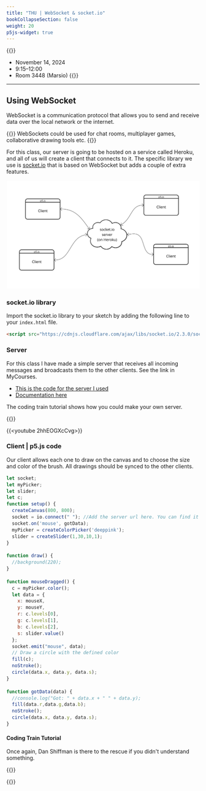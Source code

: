```yaml
---
title: "THU | WebSocket & socket.io"
bookCollapseSection: false
weight: 20
p5js-widget: true
---
```


{{<hint info>}}
- November 14, 2024
- 9:15–12:00
- Room 3448 (Marsio)
{{</hint>}}

---

## Using WebSocket

WebSocket is a communication protocol that allows you to send and receive data over the local network or the internet.

{{<hint info>}}
WebSockets could be used for chat rooms, multiplayer games, collaborative drawing tools etc.
{{</hint>}}

For this class, our server is going to be hosted on a service called Heroku, and all of us will create a client that connects to it. The specific library we use is [socket.io](https://socket.io/) that is based on WebSocket but adds a couple of extra features.

[![socket.io](./img/socketio.jpg)](./img/socketio.jpg)

### socket.io library

Import the socket.io library to your sketch by adding the following line to your `index.html` file.

```html
<script src="https://cdnjs.cloudflare.com/ajax/libs/socket.io/2.3.0/socket.io.js"></script>
```

### Server

For this class I have made a simple server that receives all incoming messages and broadcasts them to the other clients. See the link in MyCourses.

- [This is the code for the server I used](https://github.com/mnstri/node-socket.io/tree/main)
- [Documentation here](https://devcenter.heroku.com/articles/node-websockets#option-2-socket-io)

The coding train tutorial shows how you could make your own server.

{{<youtube bjULmG8fqc8>}}

{{<youtube 2hhEOGXcCvg>}}

### Client | p5.js code

Our client allows each one to draw on the canvas and to choose the size and color of the brush. All drawings should be synced to the other clients.

```js
let socket;
let myPicker;
let slider;
let c;
function setup() {
  createCanvas(800, 800);
  socket = io.connect(" "); //Add the server url here. You can find it from Mycourses.
  socket.on('mouse', gotData);
  myPicker = createColorPicker('deeppink');
  slider = createSlider(1,30,10,1);
}

function draw() {
  //background(220);
}

function mouseDragged() {
  c = myPicker.color();
  let data = {
    x: mouseX,
    y: mouseY,
    r: c.levels[0],
    g: c.levels[1],
    b: c.levels[2],
    s: slider.value()
  };
  socket.emit("mouse", data);
  // Draw a circle with the defined color
  fill(c);
  noStroke();
  circle(data.x, data.y, data.s);
}

function gotData(data) {
  //console.log("Got: " + data.x + " " + data.y);
  fill(data.r,data.g,data.b);
  noStroke();
  circle(data.x, data.y, data.s);
}
```

#### Coding Train Tutorial

Once again, Dan Shiffman is there to the rescue if you didn't understand something.

{{<youtube HZWmrt3Jy10>}}

{{<youtube i6eP1Lw4gZk>}}